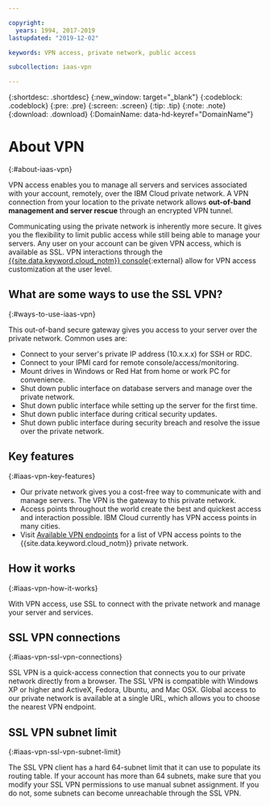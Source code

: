 ```yaml
---

copyright:
  years: 1994, 2017-2019
lastupdated: "2019-12-02"

keywords: VPN access, private network, public access

subcollection: iaas-vpn

---
```


{:shortdesc: .shortdesc}
{:new_window: target="_blank"}
{:codeblock: .codeblock}
{:pre: .pre}
{:screen: .screen}
{:tip: .tip}
{:note: .note}
{:download: .download}
{:DomainName: data-hd-keyref="DomainName"}

# About VPN
{:#about-iaas-vpn}

VPN access enables you to manage all servers and services associated with your account, remotely, over the IBM Cloud private network. A VPN connection from your location to the private network allows **out-of-band management and server rescue** through an encrypted VPN tunnel.

Communicating using the private network is inherently more secure. It gives you the flexibility to limit public access while still being able to manage your servers. Any user on your account can be given VPN access, which is available as SSL. VPN interactions through the [{{site.data.keyword.cloud_notm}} console](https://{DomainName}/){:external} allow for VPN access customization at the user level.

## What are some ways to use the SSL VPN?
{:#ways-to-use-iaas-vpn}

This out-of-band secure gateway gives you access to your server over the private network. Common uses are:

* Connect to your server's private IP address (10.x.x.x) for SSH or RDC.
* Connect to your IPMI card for remote console/access/monitoring.
* Mount drives in Windows or Red Hat from home or work PC for convenience.
* Shut down public interface on database servers and manage over the private network.
* Shut down public interface while setting up the server for the first time.
* Shut down public interface during critical security updates.
* Shut down public interface during security breach and resolve the issue over the private network.

## Key features
{:#iaas-vpn-key-features}

 * Our private network gives you a cost-free way to communicate with and manage servers. The VPN is the gateway to this private network.
 * Access points throughout the world create the best and quickest access and interaction possible. IBM Cloud currently has VPN access points in many cities.
 * Visit [Available VPN endpoints](/docs/iaas-vpn?topic=iaas-vpn-available-vpn-endpoints) for a list of VPN access points to the {{site.data.keyword.cloud_notm}} private network.

## How it works
{:#iaas-vpn-how-it-works}

With VPN access, use SSL to connect with the private network and manage your server and services.

## SSL VPN connections
{:#iaas-vpn-ssl-vpn-connections}

SSL VPN is a quick-access connection that connects you to our private network directly from a browser. The SSL VPN is compatible with Windows XP or higher and ActiveX, Fedora, Ubuntu, and Mac OSX. Global access to our private network is available at a single URL, which allows you to choose the nearest VPN endpoint.

## SSL VPN subnet limit
{:#iaas-vpn-ssl-vpn-subnet-limit}

The SSL VPN client has a hard 64-subnet limit that it can use to populate its routing table. If your account has more than 64 subnets, make sure that you modify your SSL VPN permissions to use manual subnet assignment. If you do not, some subnets can become unreachable through the SSL VPN.
